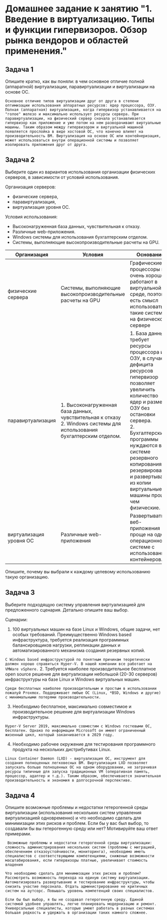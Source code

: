 # Домашнее задание к занятию "1. Введение в виртуализацию. Типы и функции гипервизоров. Обзор рынка вендоров и областей применения."

## Задача 1

Опишите кратко, как вы поняли: в чем основное отличие полной (аппаратной) виртуализации, паравиртуализации и виртуализации на основе ОС.

`Основное отличие типов виртуализации друг от друга в степени оптимизации использования аппаратных ресурсов: ядер процессора, ОЗУ.
Полная (аппаратная) виртуализация, когда гипервизор устанавливается на "голое" железо и максимально использует ресурсы сервера.
При паравиртуализации, на физический сервер сначала устанавливается гипервизор как приложение и уже потом на нем разворачивают виртуальные машины. Таким образом между гипервизором и виртуальной машиной появляется прослойка в виде хостовой ОС, что конечно влияет на производительность ВМ.
Виртуализация на основе ОС или контейнеризация, может использоваться внутри операционной системы и позволяет изолировать приложения друг от друга.`   

## Задача 2

Выберите один из вариантов использования организации физических серверов, в зависимости от условий использования.

Организация серверов:

* физические сервера,
* паравиртуализация,
* виртуализация уровня ОС.

Условия использования:

* Высоконагруженная база данных, чувствительная к отказу.
* Различные web-приложения.
* Windows системы для использования бухгалтерским отделом.
* Системы, выполняющие высокопроизводительные расчеты на GPU.

|   Организация  | Условия                                                                                                                   | Основание                                                                                                                                                                                                                                                                                                                  |
|-----|---------------------------------------------------------------------------------------------------------------------------|----------------------------------------------------------------------------------------------------------------------------------------------------------------------------------------------------------------------------------------------------------------------------------------------------------------------------|
|  физические сервера  | Системы, выполняющие высокопроизводительные расчеты на GPU                                                                | Графические процессоры не очень хорошо работают в виртуальной среде, поэтому есть смысл использовать такие системы на физическом сервере                                                                                                                                                                                   |
|   паравиртуализация  | 1. Высоконагруженная база данных, чувствительная к отказу<br/>2. Windows системы для использования бухгалтерским отделом. | 1. База данных требует ресурсы процессора и ОЗУ, в случае дефицита ресурсов гипервизор позволяет увеличить количество ядер и размер ОЗУ без остановки сервера.<br/>2. Бухгалтерские программы нуждаются в системе резервного копирования, а резервировать и развертывать из копии виртуальные машины проще чем физические. |
|  виртуализация уровня ОС   | Различные web-приложения                                                                                                  | Развертывать веб-приложения проще на одной операционной системе с использованием контейнеров.                                                                                                                                                                                                                              |

Опишите, почему вы выбрали к каждому целевому использованию такую организацию.

## Задача 3

Выберите подходящую систему управления виртуализацией для предложенного сценария. Детально опишите ваш выбор.

Сценарии:

1. 100 виртуальных машин на базе Linux и Windows, общие задачи, нет особых требований. Преимущественно Windows based инфраструктура, требуется реализация программных балансировщиков нагрузки, репликации данных и автоматизированного механизма создания резервных копий.

`С Windows based инфраструктурой по понятным причинам теоретически должен хорошо справиться Hyper-V. В нашей компании все работает на  VMWare vSphere.`
2. Требуется наиболее производительное бесплатное open source решение для виртуализации небольшой (20-30 серверов) инфраструктуры на базе Linux и Windows виртуальных машин.

`Среди бесплатных наиболее производительным и простым в использовании пожалуй Proxmox. Поддерживает любые ОС (Linux, *BSD, Windows и другие) с минимальными потерями производительности.`

3. Необходимо бесплатное, максимально совместимое и производительное решение для виртуализации Windows инфраструктуры.

`Hyper-V Server 2019, максимально совместим c Windows гостевыми ОС, бесплатен. Однако по информации Microsoft он имеет ограниченный жизенный цикл, который заканчивается в 2029 году.`

4. Необходимо рабочее окружение для тестирования программного продукта на нескольких дистрибутивах Linux.

`Linux Container Daemon (LXD) - виртуализация ОС, инструмент для создания полноценных легковесных ВМ. Виртуализация LXD позволяет запускать больше полноценных ОС на одном оборудовании, не затрачивая ресурсы типичные для запуска традиционных VM (оперативная память, процессор, адаптер и т.д.). Таким образом, обеспечивается значительная производительность и экономия в долгосрочной перспективе.`
## Задача 4

Опишите возможные проблемы и недостатки гетерогенной среды виртуализации (использования нескольких систем управления виртуализацией одновременно) и что необходимо сделать для минимизации этих рисков и проблем. Если бы у вас был выбор, то создавали бы вы гетерогенную среду или нет? Мотивируйте ваш ответ примерами.

`
 Возможные проблемы и недостатки гетерогенной среды виртуализации:
сложность администрирования нескольких систем (проблемы с миграцией, обеспечением отказоустойчивости, мониторинга), необходимо иметь специалистов с соответствующими компетенциями, сниженые возможности масштабирования, если гипервизоры платные, увеличивает стоимость владения`

`Что необходимо сделать для минимизации этих рисков и проблем? 
Рассмотреть возможность перехода на единую систему виртуализации. Автоматизировать развертывание и тестирование инфраструктуры, чтобы снизить участие персонала. Отдать администрирование не критичных систем на аутсорс. Повышать уровень компетенций своих специалистов.`

`Если бы был выбор, я бы не создавал гетерогенную среду. Единой системой удобнее управлять, легче планировать модернизацию и ремонт. Универсальные специалисты, которые умеют работать в разных системах большая редкость и удержать в организации таких намного сложнее.`